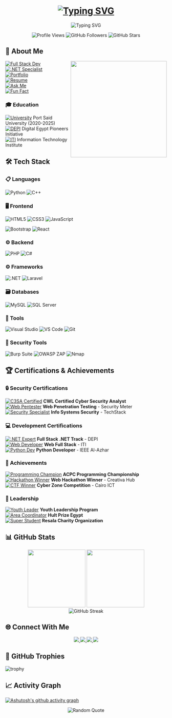 <h1 align="center">
  <a href="https://git.io/typing-svg">
    <img src="https://readme-typing-svg.demolab.com?font=Fira+Code&size=40&duration=2000&pause=1000&color=b85e05&center=true&vCenter=true&width=500&height=80&lines=Assem+Awad" alt="Typing SVG">
  </a>
</h1>

<p align="center">
  <img src="https://readme-typing-svg.demolab.com?font=Fira+Code&pause=1000&color=b85e05&center=true&vCenter=true&width=600&lines=Full+Stack+.NET+Developer;Penetration+Testing+Specialist;Building+Secure+Web+Applications;Problem+Solver+and+Innovator" alt="Typing SVG">
</p>

<div align="center">
  <img src="https://komarev.com/ghpvc/?username=AssemAwadRagheb&label=Profile+Views&color=orange&style=flat" alt="Profile Views">
  <img src="https://img.shields.io/github/followers/AssemAwadRagheb?label=Followers&style=social&color=orange" alt="GitHub Followers">
  <img src="https://img.shields.io/github/stars/AssemAwadRagheb?label=Stars&style=social&color=orange" alt="GitHub Stars">
</div>

## 🚀 About Me
<img align="right" src="https://github.com/AssemAwadRagheb/AssemAwadRagheb/blob/main/assets/coding.gif" width="300">

[![Full Stack Dev](https://img.shields.io/badge/🔭-Full_Stack_Developer@Mudaber-b85e05?style=flat-square&logo=visual-studio-code)](https://)  
[![.NET Specialist](https://img.shields.io/badge/🌱-.NET_Core_&&_Web_Security-b85e05?style=flat-square&logo=dotnet)](https://)  
[![Portfolio](https://img.shields.io/badge/👨‍💻-Portfolio-b85e05?style=flat-square&logo=google-chrome)](https://assemawad.42web.io)  
[![Resume](https://img.shields.io/badge/📄-View_My_CV-b85e05?style=flat-square&logo=adobe-acrobat-reader)](https://drive.google.com/file/d/1PurTnMHO49Yjq55JrZe99PiYMjIgXu_5/view)  
[![Ask Me](https://img.shields.io/badge/💬-.NET_|_Web_Security_|_Ethical_Hacking-b85e05?style=flat-square&logo=github-discussions)](https://)  
[![Fun Fact](https://img.shields.io/badge/⚡-Problem_Solver_&&_Hackathon_Enthusiast-b85e05?style=flat-square&logo=heart)](https://)  

### 🎓 Education
[![University](https://img.shields.io/badge/🎓-BSc_Technology_Information_Systems-blue?style=flat-square&logo=university)](https://) Port Said University (2020-2025)  
[![DEPI](https://img.shields.io/badge/📚-Full_Stack_.NET_Track-blue?style=flat-square&logo=microsoft)](https://) Digital Egypt Pioneers Initiative  
[![ITI](https://img.shields.io/badge/📖-Web_Full_Stack-blue?style=flat-square&logo=code)](https://) Information Technology Institute  

## 🛠️ Tech Stack

### 📋 Languages

![Python](https://img.shields.io/badge/Python-3776AB?style=for-the-badge&logo=python&logoColor=white)
![C++](https://img.shields.io/badge/C%2B%2B-00599C?style=for-the-badge&logo=c%2B%2B&logoColor=white)
### 🖥️ Frontend
![HTML5](https://img.shields.io/badge/HTML5-E34F26?style=for-the-badge&logo=html5&logoColor=white)
![CSS3](https://img.shields.io/badge/CSS3-1572B6?style=for-the-badge&logo=css3&logoColor=white)
![JavaScript](https://img.shields.io/badge/JavaScript-F7DF1E?style=for-the-badge&logo=javascript&logoColor=black)

![Bootstrap](https://img.shields.io/badge/Bootstrap-7952B3?style=for-the-badge&logo=bootstrap&logoColor=white)
![React](https://img.shields.io/badge/React-61DAFB?style=for-the-badge&logo=react&logoColor=black)

### ⚙️ Backend
![PHP](https://img.shields.io/badge/PHP-777BB4?style=for-the-badge&logo=php&logoColor=white)
![C#](https://img.shields.io/badge/C%23-239120?style=for-the-badge&logo=c-sharp&logoColor=white)

### ⚙️ Frameworks
![.NET](https://img.shields.io/badge/.NET-512BD4?style=for-the-badge&logo=dotnet&logoColor=white)
![Laravel](https://img.shields.io/badge/Laravel-FF2D20?style=for-the-badge&logo=laravel&logoColor=white)


### 🗃️ Databases
![MySQL](https://img.shields.io/badge/MySQL-4479A1?style=for-the-badge&logo=mysql&logoColor=white)
![SQL Server](https://img.shields.io/badge/SQL_Server-CC2927?style=for-the-badge&logo=microsoft-sql-server&logoColor=white)

### 🔧 Tools
![Visual Studio](https://img.shields.io/badge/Visual_Studio-5C2D91?style=for-the-badge&logo=visual-studio&logoColor=white)
![VS Code](https://img.shields.io/badge/VS_Code-007ACC?style=for-the-badge&logo=visual-studio-code&logoColor=white)
![Git](https://img.shields.io/badge/Git-F05032?style=for-the-badge&logo=git&logoColor=white)

### 🔐 Security Tools
![Burp Suite](https://img.shields.io/badge/Burp_Suite-FF6F00?style=for-the-badge&logo=burp-suite&logoColor=white)
![OWASP ZAP](https://img.shields.io/badge/OWASP_ZAP-000000?style=for-the-badge&logo=owasp&logoColor=white)
![Nmap](https://img.shields.io/badge/Nmap-000000?style=for-the-badge&logo=nmap&logoColor=white)

## 🏆 Certifications & Achievements

### 🔒 Security Certifications
[![C3SA Certified](https://img.shields.io/badge/CWL_Certified-FF6F00?style=flat-square&logo=shield-check&logoColor=white)](https://) **CWL Certified Cyber Security Analyst**  
[![Web Pentester](https://img.shields.io/badge/Web_Pentester-000000?style=flat-square&logo=bug&logoColor=white)](https://) **Web Penetration Testing** - Security Meter  
[![Security Specialist](https://img.shields.io/badge/Security_Specialist-4A148C?style=flat-square&logo=security&logoColor=white)](https://) **Info Systems Security** - TechStack  

### 💻 Development Certifications
[![.NET Expert](https://img.shields.io/badge/Full_Stack_.NET-512BD4?style=flat-square&logo=dotnet&logoColor=white)](https://) **Full Stack .NET Track** - DEPI  
[![Web Developer](https://img.shields.io/badge/Web_Full_Stack-1572B6?style=flat-square&logo=web-components&logoColor=white)](https://) **Web Full Stack** - ITI  
[![Python Dev](https://img.shields.io/badge/Python_Developer-3776AB?style=flat-square&logo=python&logoColor=white)](https://) **Python Developer** - IEEE Al-Azhar  

### 🏅 Achievements
[![Programming Champion](https://img.shields.io/badge/ACPC_Competitor-FFD700?style=flat-square&logo=trophy&logoColor=black)](https://) **ACPC Programming Championship**  
[![Hackathon Winner](https://img.shields.io/badge/1st_Place-32CD32?style=flat-square&logo=medal&logoColor=white)](https://) **Web Hackathon Winner** - Creativa Hub  
[![CTF Winner](https://img.shields.io/badge/Cyber_Zone_Winner-FF6347?style=flat-square&logo=shield)](https://) **Cyber Zone Competition** - Cairo ICT  

### 👔 Leadership
[![Youth Leader](https://img.shields.io/badge/Youth_Leader-00BFFF?style=flat-square&logo=users&logoColor=white)](https://) **Youth Leadership Program**  
[![Area Coordinator](https://img.shields.io/badge/Area_Coordinator-8A2BE2?style=flat-square&logo=star)](https://) **Hult Prize Egypt**  
[![Super Student](https://img.shields.io/badge/Super_Student-FF8C00?style=flat-square&logo=graduation-cap)](https://) **Resala Charity Organization**

## 📊 GitHub Stats

<div align="center">
  <img height="180em" src="https://github-readme-stats.vercel.app/api?username=AssemAwadRagheb&show_icons=true&theme=dark&include_all_commits=true&count_private=true"/>
  <img height="180em" src="https://github-readme-stats.vercel.app/api/top-langs/?username=AssemAwadRagheb&layout=compact&langs_count=8&theme=dark"/>
</div>

<div align="center">
  <img src="https://github-readme-streak-stats.herokuapp.com/?user=AssemAwadRagheb&theme=dark" alt="GitHub Streak">
</div>

## 🌐 Connect With Me
<p align="center">
  <a href="https://www.linkedin.com/in/assem-awad-790b592b1/" target="_blank">
    <img src="https://img.shields.io/badge/LinkedIn-0077B5?style=for-the-badge&logo=linkedin&logoColor=white"/>
  </a>
  <a href="mailto:assem_awad_ragheb@gmail.com">
    <img src="https://img.shields.io/badge/Gmail-D14836?style=for-the-badge&logo=gmail&logoColor=white"/>
  </a>
  <a href="https://github.com/AssemAwadRagheb" target="_blank">
    <img src="https://img.shields.io/badge/GitHub-100000?style=for-the-badge&logo=github&logoColor=white"/>
  </a>
  <a href="https://assemawad.42web.io" target="_blank">
    <img src="https://img.shields.io/badge/Portfolio-FF5722?style=for-the-badge&logo=google-chrome&logoColor=white"/>
  </a>
</p>



## 🎯 GitHub Trophies
![trophy](https://github-profile-trophy.vercel.app/?username=AssemAwadRagheb&theme=onedark&no-frame=true&row=1&column=7)

## 📈 Activity Graph
[![Ashutosh's github activity graph](https://github-readme-activity-graph.vercel.app/graph?username=AssemAwadRagheb&theme=github-compact)](https://github.com/ashutosh00710/github-readme-activity-graph)

<div align="center">
  <img src="https://quotes-github-readme.vercel.app/api?type=horizontal&theme=dark" alt="Random Quote">
</div>
